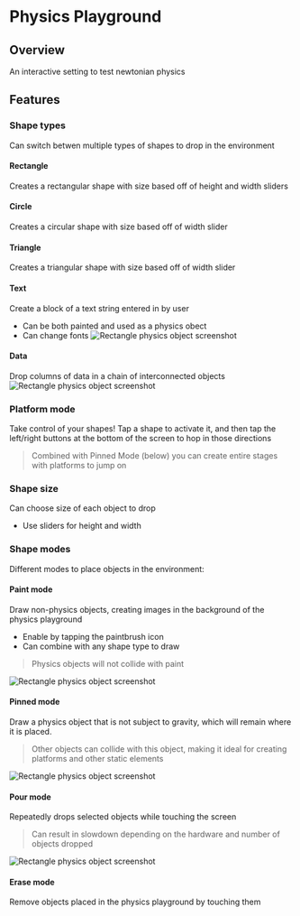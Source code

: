# Physics Playground
## Overview
An interactive setting to test newtonian physics

## Features
### Shape types
Can switch betwen multiple types of shapes to drop in the environment

#### Rectangle
Creates a rectangular shape with size based off of height and width sliders

#### Circle
Creates a circular shape with size based off of width slider

#### Triangle
Creates a triangular shape with size based off of width slider

#### Text
Create a block of a text string entered in by user
- Can be both painted and used as a physics obect
- Can change fonts
![Rectangle physics object screenshot](screenshots/text.png)

#### Data
Drop columns of data in a chain of interconnected objects
![Rectangle physics object screenshot](screenshots/dataset_physics.png)

### Platform mode
Take control of your shapes!  Tap a shape to activate it, and then tap the left/right buttons at the bottom of the screen to hop in those directions
> Combined with Pinned Mode (below) you can create entire stages with platforms to jump on

### Shape size
Can choose size of each object to drop 

- Use sliders for height and width

### Shape modes
Different modes to place objects in the environment:

#### Paint mode
Draw non-physics objects, creating images in the background of the physics playground

- Enable by tapping the paintbrush icon
- Can combine with any shape type to draw

> Physics objects will not collide with paint

![Rectangle physics object screenshot](screenshots/paint_mode.jpeg)

#### Pinned mode
Draw a physics object that is not subject to gravity, which will remain where it is placed.

> Other objects can collide with this object, making it ideal for creating platforms and other static elements

![Rectangle physics object screenshot](screenshots/circle_ramp.png)

#### Pour mode
Repeatedly drops selected objects while touching the screen
> Can result in slowdown depending on the hardware and number of objects dropped

![Rectangle physics object screenshot](screenshots/watermelon_stage.png)

#### Erase mode
Remove objects placed in the physics playground by touching them